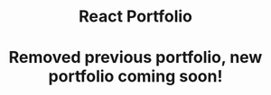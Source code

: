 <h1 align="center">React Portfolio <h1>
<p align="center"> Removed previous portfolio, new portfolio coming soon!<p>
